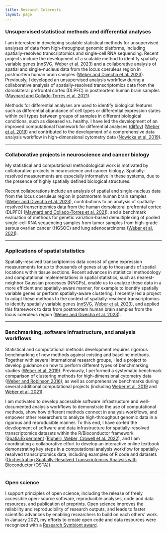 ```yaml
---
title: Research Interests
layout: page
---
```



### Unsupervised statistical methods and differential analyses

I am interested in developing scalable statistical methods for unsupervised analyses of data from high-throughput genomic platforms, including spatially-resolved transcriptomics and single-cell RNA sequencing. Recent projects include the development of a scalable method to identify spatially variable genes ([nnSVG](https://bioconductor.org/packages/nnSVG), [Weber et al. 2023](https://www.nature.com/articles/s41467-023-39748-z)) and a collaborative analysis of spatial and single-nucleus data from the locus coeruleus region in postmortem human brain samples ([Weber and Divecha et al. 2023](https://elifesciences.org/reviewed-preprints/84628)). Previously, I developed an unsupervised analysis workflow during a collaborative analysis of spatially-resolved transcriptomics data from the dorsolateral prefrontal cortex (DLPFC) in postmortem human brain samples ([Maynard and Collado-Torres et al. 2021](https://www.nature.com/articles/s41593-020-00787-0)).

Methods for differential analyses are used to identify biological features such as differential abundance of cell types or differential expression states within cell types between groups of samples in different biological conditions, such as diseased vs. healthy. I have led the development of an improved computational framework for differential analyses ([diffcyt](https://bioconductor.org/packages/diffcyt) ([Weber et al. 2019](https://www.nature.com/articles/s42003-019-0415-5)) and contributed to the development of a comprehensive data analysis workflow in high-dimensional cytometry data ([Nowicka et al. 2019](https://f1000research.com/articles/6-748)).


---


### Collaborative projects in neuroscience and cancer biology

My statistical and computational methodological work is motivated by collaborative projects in neuroscience and cancer biology. Spatially-resolved measurements are especially informative in these systems, due to the presence of highly spatially defined biological structures.

Recent collaborations include an analysis of spatial and single-nucleus data from the locus coeruleus region in postmortem human brain samples ([Weber and Divecha et al. 2023](https://elifesciences.org/reviewed-preprints/84628)), contributions to an analysis of spatially-resolved transcriptomics data from the human dorsolateral prefrontal cortex (DLPFC) ([Maynard and Collado-Torres et al. 2021](https://www.nature.com/articles/s41593-020-00787-0)), and a benchmark evaluation of methods for genetic variation-based demultiplexing of pooled single-cell RNA sequencing samples from tumor samples from high-grade serous ovarian cancer (HGSOC) and lung adenocarcinoma ([Weber et al. 2021](https://academic.oup.com/gigascience/article/10/9/giab062/6374209)).


---


### Applications of spatial statistics

Spatially-resolved transcriptomics data consist of gene expression measurements for up to thousands of genes at up to thousands of spatial locations within tissue sections. Recent advances in statistical methodology and computational implementations in spatial statistics, such as nearest-neighbor Gaussian processes (NNGPs), enable us to analyze these data in a more efficient and spatially-aware manner, for example to identify spatially variable genes or perform spatially-aware clustering. I recently led a project to adapt these methods to the context of spatially-resolved transcriptomics to identify spatially variable genes ([nnSVG](https://bioconductor.org/packages/nnSVG), [Weber et al. 2023](https://www.nature.com/articles/s41467-023-39748-z)), and applied this framework to data from postmortem human brain samples from the locus coeruleus region ([Weber and Divecha et al. 2023](https://elifesciences.org/reviewed-preprints/84628)).


---


### Benchmarking, software infrastructure, and analysis workflows

Statistical and computational methods development requires rigorous benchmarking of new methods against existing and baseline methods. Together with several international research groups, I led a project to develop guidance on how to perform different types of benchmarking studies ([Weber et al. 2019](https://genomebiology.biomedcentral.com/articles/10.1186/s13059-019-1738-8)). Previously, I performed a systematic benchmark comparison of clustering methods for high-dimensional cytometry data ([Weber and Robinson 2016](https://onlinelibrary.wiley.com/doi/full/10.1002/cyto.a.23030)), as well as comprehensive benchmarks during several additional computational projects (including [Weber et al. 2019](https://www.nature.com/articles/s42003-019-0415-5) and [Weber et al. 2021](https://academic.oup.com/gigascience/article/10/9/giab062/6374209)).

I am motivated to develop accessible software infrastructure and well-documented analysis workflows to demonstrate the use of computational methods, show how different methods connect in analysis workflows, and empower other researchers to analyze high-throughput genomic data in a rigorous and reproducible manner. To this end, I have co-led the development of software and data infrastructure for spatially-resolved transcriptomics datasets within the R/Bioconductor framework ([SpatialExperiment](https://bioconductor.org/packages/SpatialExperiment) ([Righelli, Weber, Crowell et al. 2022](https://academic.oup.com/bioinformatics/advance-article/doi/10.1093/bioinformatics/btac299/6575443)), and I am coordinating a collaborative effort to develop an interactive online textbook demonstrating key steps in a computational analysis workflow for spatially-resolved transcriptomics data, including examples of R code and datasets ([Orchestrating Spatially-Resolved Transcriptomics Analysis with Bioconductor (OSTA)](https://lmweber.org/OSTA-book/)).


---


### Open science

I support principles of open science, including the release of freely accessible open-source software, reproducible analyses, code and data resources, and publication of preprints. Open science improves the reliability and reproducibility of research outputs, and leads to faster scientific advances by enabling researchers to build on each others' work. In January 2021, my efforts to create open code and data resources were recognized with a [Research Symbiont award](https://researchsymbionts.org/).

